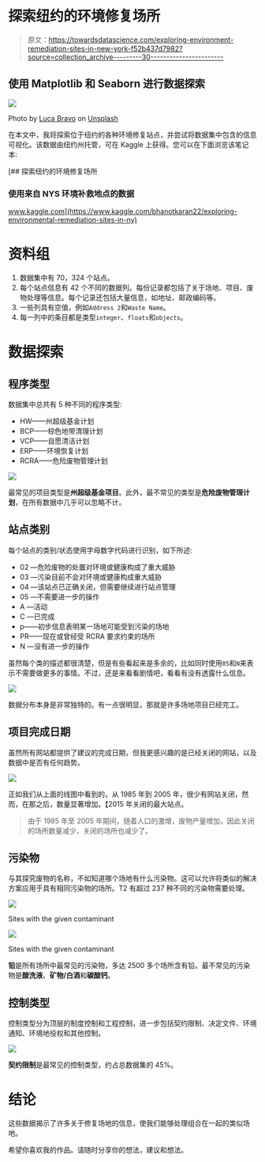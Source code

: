 # 探索纽约的环境修复场所

> 原文：<https://towardsdatascience.com/exploring-environment-remediation-sites-in-new-york-f52b437d7982?source=collection_archive---------30----------------------->

## 使用 Matplotlib 和 Seaborn 进行数据探索

![](img/f98f01517662f5b4cef47c1141c18964.png)

Photo by [Luca Bravo](https://unsplash.com/@lucabravo?utm_source=medium&utm_medium=referral) on [Unsplash](https://unsplash.com?utm_source=medium&utm_medium=referral)

在本文中，我将探索位于纽约的各种环境修复站点，并尝试将数据集中包含的信息可视化。该数据由纽约州托管，可在 Kaggle 上获得。您可以在下面浏览该笔记本:

[](https://www.kaggle.com/bhanotkaran22/exploring-environmental-remediation-sites-in-ny) [## 探索纽约的环境修复场所

### 使用来自 NYS 环境补救地点的数据

www.kaggle.com](https://www.kaggle.com/bhanotkaran22/exploring-environmental-remediation-sites-in-ny) 

# 资料组

1.  数据集中有 70，324 个站点。
2.  每个站点信息有 42 个不同的数据列。每份记录都包括了关于场地、项目、废物处理等信息。每个记录还包括大量信息，如地址、邮政编码等。
3.  一些列具有空值，例如`Address 2`和`Waste Name`。
4.  每一列中的条目都是类型`integer`、`floats`和`objects`。

# 数据探索

## 程序类型

数据集中总共有 5 种不同的程序类型:

*   HW——州超级基金计划
*   BCP——棕色地带清理计划
*   VCP——自愿清洁计划
*   ERP——环境恢复计划
*   RCRA——危险废物管理计划

![](img/8745db434a697b75015b32be765f99d7.png)

最常见的项目类型是**州超级基金项目**。此外，最不常见的类型是**危险废物管理计划**，在所有数据中几乎可以忽略不计。

## 站点类别

每个站点的类别/状态使用字母数字代码进行识别，如下所述:

*   02 —危险废物的处置对环境或健康构成了重大威胁
*   03 —污染目前不会对环境或健康构成重大威胁
*   04 —该站点已正确关闭，但需要继续进行站点管理
*   05 —不需要进一步的操作
*   A —活动
*   C —已完成
*   p——初步信息表明某一场地可能受到污染的场地
*   PR——现在或曾经受 RCRA 要求约束的场所
*   N —没有进一步的操作

虽然每个类的描述都很清楚，但是有些看起来是多余的，比如同时使用`05`和`N`来表示不需要做更多的事情。不过，还是来看看剧情吧，看看有没有透露什么信息。

![](img/3fa6b0027229a405fc68de35733b47b1.png)

数据分布本身是非常独特的。有一点很明显，那就是许多场地项目已经完工。

## 项目完成日期

虽然所有网站都提供了建议的完成日期，但我更感兴趣的是已经关闭的网站，以及数据中是否有任何趋势。

![](img/2d2503a267c61caa406f0c4ac7a80c56.png)

正如我们从上面的线图中看到的，从 1985 年到 2005 年，很少有网站关闭，然而，在那之后，数量显著增加。【2015 年关闭的最大站点。

> 由于 1985 年至 2005 年期间，随着人口的激增，废物产量增加，因此关闭的场所数量减少，关闭的场所也减少了。

## 污染物

与其探究废物的名称，不如知道哪个场地有什么污染物。这可以允许将类似的解决方案应用于具有相同污染物的场所。T2 有超过 237 种不同的污染物需要处理。

![](img/c0c42fea6e563e86f319f6317ad82964.png)

Sites with the given contaminant

![](img/04c5f271ef4e0b9c48e21b4380d3e394.png)

Sites with the given contaminant

**铅**是所有场所中最常见的污染物，多达 2500 多个场所含有铅。最不常见的污染物是**酸洗液**、**矿物/白酒**和**碳酸钙**。

## 控制类型

控制类型分为顶层的制度控制和工程控制，进一步包括契约限制、决定文件、环境通知、环境地役权和其他控制。

![](img/ea90f0fefb7640c46372fc2d85badb6d.png)

**契约限制**是最常见的控制类型，约占总数据集的 45%。

# 结论

这些数据揭示了许多关于修复场地的信息，使我们能够处理组合在一起的类似场地。

希望你喜欢我的作品。请随时分享你的想法，建议和想法。
